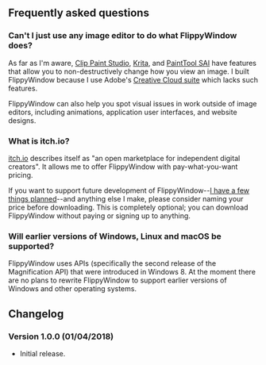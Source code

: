 ## Frequently asked questions

### Can't I just use any image editor to do what FlippyWindow does? 

As far as I'm aware, [Clip Paint Studio][1], [Krita][2], and [PaintTool
SAI][3] have features that allow you to non-destructively change how you
view an image. I built FlippyWindow because I use Adobe's [Creative
Cloud suite][4] which lacks such features.

[1]: <http://www.clipstudio.net/>
[2]: <https://krita.org/>
[3]: <https://www.systemax.jp/en/sai/>
[4]: <https://www.adobe.com/creativecloud.html>

FlippyWindow can also help you spot visual issues in work outside of
image editors, including animations, application user interfaces, and
website designs.

### What is itch.io?

[itch.io][5] describes itself as "an open marketplace for independent
digital creators". It allows me to offer FlippyWindow with
pay-what-you-want pricing.

If you want to support future development of FlippyWindow--[I have a few
things planned][6]--and anything else I make, please consider naming
your price before downloading. This is completely optional; you can
download FlippyWindow without paying or signing up to anything.

[5]: <https://itch.io/>
[6]: <https://www.robotinaponcho.net/git/?p=flippywindow.git;a=blob;f=TODO;hb=HEAD>

### Will earlier versions of Windows, Linux and macOS be supported?

FlippyWindow uses APIs (specifically the second release of the
Magnification API) that were introduced in Windows 8. At the moment
there are no plans to rewrite FlippyWindow to support earlier versions
of Windows and other operating systems.


## Changelog

### Version 1.0.0 (01/04/2018)

  - Initial release.
